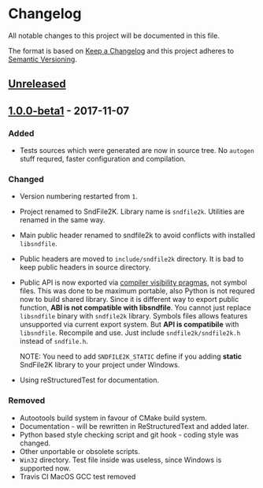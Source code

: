 # Changelog
All notable changes to this project will be documented in this file.

The format is based on [Keep a Changelog](http://keepachangelog.com/en/1.0.0/)
and this project adheres to [Semantic Versioning](http://semver.org/spec/v2.0.0.html).

## [Unreleased]

## [1.0.0-beta1] - 2017-11-07

### Added
- Tests sources which were generated are now in source tree. No `autogen` stuff requred, faster configuration and compilation.

### Changed
- Version numbering restarted from `1`.
- Project renamed to SndFile2K. Library name is `sndfile2k`. Utilities are renamed in the same way.
- Main public header renamed to sndfile2k to avoid conflicts with installed `libsndfile`.
- Public headers are moved to `include/sndfile2k` directory. It is bad to keep public headers in source directory.
- Public API is now exported via [compiler visibility pragmas](https://gcc.gnu.org/wiki/Visibility), not symbol files. This was done to be maximum portable, also Python is not requred now to build shared library. Since it is different way to export public function, **ABI is not compatible with libsndfile**. You cannot just replace `libsndfile` binary with `sndfile2k` library. Symbols files allows features unsupported via current export system. But **API is compatibile** with `libsndfile`. Recompile and use. Just include `sndfile2k/sndfile2k.h` instead of `sndfile.h`.

  NOTE: You need to add `SNDFILE2K_STATIC` define if you adding **static** SndFile2K library to your project under Windows.
  
- Using reStructuredTest for documentation.
  
### Removed
- Autootools build system in favour of CMake build system.
- Documentation - will be rewritten in ReStructuredText and added later.
- Python based style checking script and git hook - coding style was changed.
- Other unportable or obsolete scripts.
- `Win32` directory. Test file inside was useless, since Windows is supported now.
- Travis CI MacOS GCC test removed

[Unreleased]: https://github.com/evpobr/sndfile2k/compare/v1.0.0-beta1...HEAD
[1.0.0-beta1]: https://github.com/evpobr/sndfile2k/compare/v1.0.0-alpha1...v1.0.0-beta1
